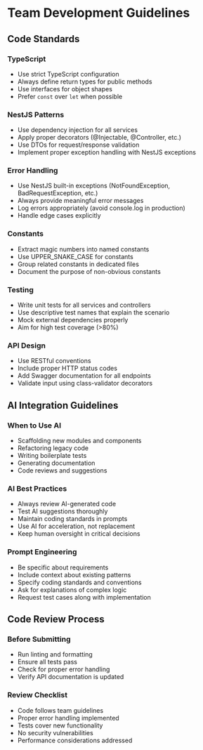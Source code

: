 # Team Development Guidelines

## Code Standards

### TypeScript
- Use strict TypeScript configuration
- Always define return types for public methods
- Use interfaces for object shapes
- Prefer `const` over `let` when possible

### NestJS Patterns
- Use dependency injection for all services
- Apply proper decorators (@Injectable, @Controller, etc.)
- Use DTOs for request/response validation
- Implement proper exception handling with NestJS exceptions

### Error Handling
- Use NestJS built-in exceptions (NotFoundException, BadRequestException, etc.)
- Always provide meaningful error messages
- Log errors appropriately (avoid console.log in production)
- Handle edge cases explicitly

### Constants
- Extract magic numbers into named constants
- Use UPPER_SNAKE_CASE for constants
- Group related constants in dedicated files
- Document the purpose of non-obvious constants

### Testing
- Write unit tests for all services and controllers
- Use descriptive test names that explain the scenario
- Mock external dependencies properly
- Aim for high test coverage (>80%)

### API Design
- Use RESTful conventions
- Include proper HTTP status codes
- Add Swagger documentation for all endpoints
- Validate input using class-validator decorators

## AI Integration Guidelines

### When to Use AI
- Scaffolding new modules and components
- Refactoring legacy code
- Writing boilerplate tests
- Generating documentation
- Code reviews and suggestions

### AI Best Practices
- Always review AI-generated code
- Test AI suggestions thoroughly
- Maintain coding standards in prompts
- Use AI for acceleration, not replacement
- Keep human oversight in critical decisions

### Prompt Engineering
- Be specific about requirements
- Include context about existing patterns
- Specify coding standards and conventions
- Ask for explanations of complex logic
- Request test cases along with implementation

## Code Review Process

### Before Submitting
- Run linting and formatting
- Ensure all tests pass
- Check for proper error handling
- Verify API documentation is updated

### Review Checklist
- Code follows team guidelines
- Proper error handling implemented
- Tests cover new functionality
- No security vulnerabilities
- Performance considerations addressed
